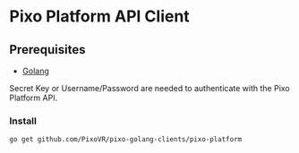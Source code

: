 
# Pixo Platform API Client

## Prerequisites
- [Golang](https://go.dev/doc/install)

Secret Key or Username/Password are needed to authenticate with the Pixo Platform API.

### Install

```bash
go get github.com/PixoVR/pixo-golang-clients/pixo-platform
```

